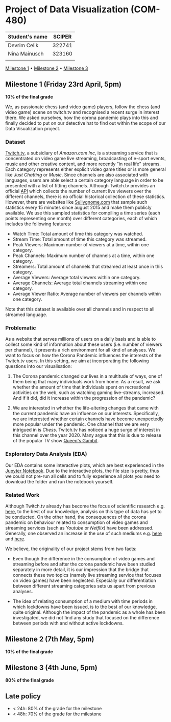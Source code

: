 # Project of Data Visualization (COM-480)

| Student's name | SCIPER |
| -------------- | ------ |
| Devrim Celik | 322741 |
| Nina Mainusch | 323160 |
| | |

[Milestone 1](#milestone-1) • [Milestone 2](#milestone-2) • [Milestone 3](#milestone-3)

## Milestone 1 (Friday 23rd April, 5pm)

**10% of the final grade**

We, as passionate chess (and video game) players, follow the chess (and video game) scene on twitch.tv and recognised a recent surge in interest there. We asked ourselves, how the corona pandemic plays into this and finally decided to put on our detective hat to find out within the scope of our Data Visualization project.

### Dataset
[Twitch.tv](https://www.twitch.tv/), a subsidiary of *Amazon.com Inc*, is a streaming service that is concentrated on video game live streaming, 
broadcasting of e-sport events, music and other creative content, and more recently "in real life" streams.
Each category represents either explicit video game titles or is more general like *Just Chatting* or *Music*. 
Since channels are also associated with languages, users are able select a certain category language in order to be presented with a list of fitting channels. 
Although Twitch.tv provides an official [API](https://dev.twitch.tv/docs/api/) which collects the number of current live viewers over the different channels, 
there is no official historical collection of these statistics. However, there are websites like [Sullygnome.com](https://sullygnome.com/) that sample such 
statistics every 15 minutes since august 2015 and make them publicly available. We use this sampled statistics for compiling a time series 
(each points representing one month) over different categories, each of which includes the following features:

- Watch Time: Total amount of time this category was watched.
- Stream Time: Total amount of time this category was streamed.
- Peak Viewers: Maximum number of viewers at a time, within one category.
- Peak Channels: Maximum number of channels at a time, within one category.
- Streamers: Total amount of channels that streamed at least once in this category.
- Average Viewers: Average total viewers within one category.
- Average Channels: Average total channels streaming within one category.
- Average Viewer Ratio: Average number of viewers per channels within one category. 

Note that this dataset is available over all channels and in respect to all streamed language.

### Problematic

As a website that serves millions of users on a daily basis and is able to collect some kind of information about these users (i.e. number of viewers per channel), it presents a rich environment for all kind of analyses. We want to focus on how the Corona Pandemic influences the interests of the Twitch.tv users. In this setting, we aim at incorporating the following questions into our visualisation:

1. The Corona pandemic changed our lives in a multitude of ways, one of them being that many individuals work from home. As a result, we ask whether the amount of time that individuals spent on recreational activities on the web, such as watching gaming live-streams, increased. And if it did, did it increase within the progression of the pandemic?

2. We are interested in whether the life-altering changes that came with the current pandemic have an influence on our interests. Specifically, we are interested whether certain channels have become unexpectedly more popular under the pandemic. One channel that we are very intrigued in is *Chess*. Twitch.tv has noticed a huge surge of interest in this channel over the year 2020. Many argue that this is due to release of the popular TV show [Queen's Gambit](https://gamerant.com/twitch-chess-category-spike-popularity/).
    

### Exploratory Data Analysis (EDA)

Our EDA contains some interactive plots, which are best experienced in the [Jupyter Notebook](https://github.com/com-480-data-visualization/data-visualization-project-2021-teamtwitch/blob/master/Milestone_1_EDA.ipynb). Due to the interactive plots, the file size is pretty, thus we could not pre-run all cells and to fully experience all plots you need to download the folder and run the notebook yourself.

### Related Work

Although Twitch.tv already has become the focus of scientific research e.g. [here](https://ieeexplore.ieee.org/abstract/document/7377227}), to the best of our knowledge, analysis on this type of data has yet to be conducted. On the other hand, the consequences of the corona pandemic on behaviour related to consumption of video games and streaming services (such as *Youtube* or *Netflix*) have been addressed. Generally, one observed an increase in the use of such mediums e.g. [here](https://en.wikipedia.org/wiki/Impact_of_the_COVID-19_pandemic_on_the_video_game_industry) and [here](https://www.nbcnews.com/tech/social-media/youtube-thrives-window-those-isolated-coronavirus-n1173651).

We believe, the originality of our project stems from two facts:

- Even though the difference in the consumption of video games and streaming before and after the corona pandemic have been studied separately in more detail, it is our impression that the bridge that connects these two topics (namely live streaming service that focuses on video games) have been neglected. Especially our differentiation between different streaming categories sets us apart from previous analyses.

- The idea of relating consumption of a medium with time periods in which lockdowns have been issued, is to the best of our knowledge, quite original. Although the impact of the pandemic as a whole has been investigated, we did not find any study that focused on the difference between periods with and without active lockdowns.




## Milestone 2 (7th May, 5pm)

**10% of the final grade**


## Milestone 3 (4th June, 5pm)

**80% of the final grade**


## Late policy

- < 24h: 80% of the grade for the milestone
- < 48h: 70% of the grade for the milestone

